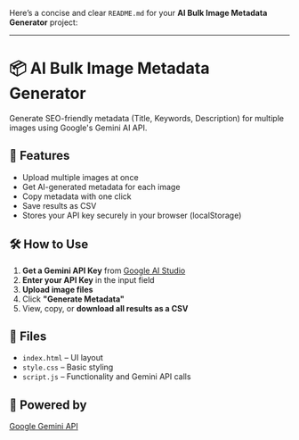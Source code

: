 Here’s a concise and clear `README.md` for your **AI Bulk Image Metadata Generator** project:

---

# 📦 AI Bulk Image Metadata Generator

Generate SEO-friendly metadata (Title, Keywords, Description) for multiple images using Google's Gemini AI API.

## 🚀 Features

* Upload multiple images at once
* Get AI-generated metadata for each image
* Copy metadata with one click
* Save results as CSV
* Stores your API key securely in your browser (localStorage)

## 🛠 How to Use

1. **Get a Gemini API Key** from [Google AI Studio](https://aistudio.google.com/app/apikey)
2. **Enter your API Key** in the input field
3. **Upload image files**
4. Click **"Generate Metadata"**
5. View, copy, or **download all results as a CSV**

## 📁 Files

* `index.html` – UI layout
* `style.css` – Basic styling
* `script.js` – Functionality and Gemini API calls

## 🧠 Powered by

[Google Gemini API](https://aistudio.google.com/)
